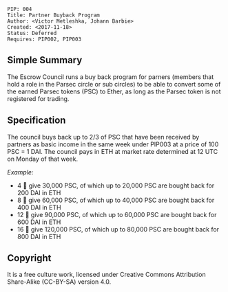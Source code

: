     PIP: 004
    Title: Partner Buyback Program
    Author: <Victor Metleshka, Johann Barbie>
    Created: <2017-11-18>
    Status: Deferred
    Requires: PIP002, PIP003


## Simple Summary

The Escrow Council runs a buy back program for parners (members that hold a role in the Parsec circle or sub circles) to be able to convert some of the earned Parsec tokens (PSC) to Ether, as long as the Parsec token is not registered for trading.

## Specification

The council buys back up to 2/3 of PSC that have been received by partners as basic income in the same week under PIP003 at a price of 100 PSC = 1 DAI. The council pays in ETH at market rate determined at 12 UTC on Monday of that week.

*Example:*
- 4 🌮 give 30,000 PSC, of which up to 20,000 PSC are bought back for 200 DAI in ETH
- 8 🌮 give 60,000 PSC, of which up to 40,000 PSC are bought back for 400 DAI in ETH
- 12 🌮 give 90,000 PSC, of which up to 60,000 PSC are bought back for 600 DAI in ETH
- 16 🌮 give 120,000 PSC, of which up to 80,000 PSC are bought back for 800 DAI in ETH

## Copyright
It is a free culture work, licensed under Creative Commons Attribution Share-Alike (CC-BY-SA) version 4.0.
